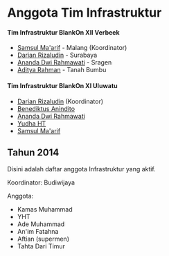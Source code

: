 # Anggota Tim Infrastruktur


#### Tim Infrastruktur BlankOn XII Verbeek
- [Samsul Ma'arif](https://github.com/samsulmaarif) - Malang (Koordinator)
- [Darian Rizaludin](https://github.com/darianrizaludin) - Surabaya
- [Ananda Dwi Rahmawati](https://github.com/misskecupbung) - Sragen
- [Aditya Rahman](https://github.com/kudaliar032) - Tanah Bumbu


#### Tim Infrastruktur BlankOn XI Uluwatu
- [Darian Rizaludin](https://github.com/darianrizaludin) (Koordinator)
- [Benediktus Anindito](https://github.com/benben159)
- [Ananda Dwi Rahmawati](https://github.com/misskecupbung)
- [Yudha HT](https://github.com/yht)
- [Samsul Ma'arif](https://github.com/samsulmaarif)


## Tahun 2014
Disini adalah daftar anggota Infrastruktur yang aktif.

Koordinator: Budiwijaya 

Anggota:
  * Kamas Muhammad
  * YHT
  * Ade Muhammad
  * An'im Fatahna
  * Aftian (supermen)
  * Tahta Dari Timur
 
